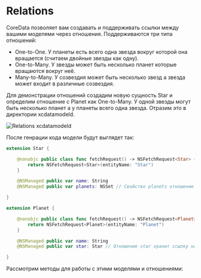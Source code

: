 # Relations
CoreData позволяет вам создавать и поддерживать ссылки между вашими моделями через отношения. Поддерживаются три типа отношений:
- One-to-One. У планеты есть всего одна звезда вокруг которой она вращается (считаем двойные звезды как одну).
- One-to-Many. У звезды может быть несколько планет которые вращаются вокруг неё.
- Many-to-Many. У созвездия может быть несколько звезд а звезда может входит в различные созвездия.

Для демонстрации отношений создадим новую сущность Star и определим отношение с Planet как One-to-Many. У одной звезды могут быть несколько планет а у планеты всего одна звезда. Отразим это в директории xcdatamodeld.

![Relations  xcdatamodeld](https://github.com/DenDmitriev/iOS-Interview/assets/65191747/0d2a8212-4759-4004-a75a-8592d8cfda66)


После генрации кода модели будут выглядет так:
```swift
extension Star {

    @nonobjc public class func fetchRequest() -> NSFetchRequest<Star> {
        return NSFetchRequest<Star>(entityName: "Star")
    }

    @NSManaged public var name: String
    @NSManaged public var planets: NSSet // Свойство planets отношение один ко многим между двумя моделями.

}
```

```swift
extension Planet {

    @nonobjc public class func fetchRequest() -> NSFetchRequest<Planet> {
        return NSFetchRequest<Planet>(entityName: "Planet")
    }

    @NSManaged public var name: String
    @NSManaged public var star: Star // Отношение star хранит ссылку на свойство другой модели.

}
```

Рассмотрим методы для работы с этими моделями и отношениями:

